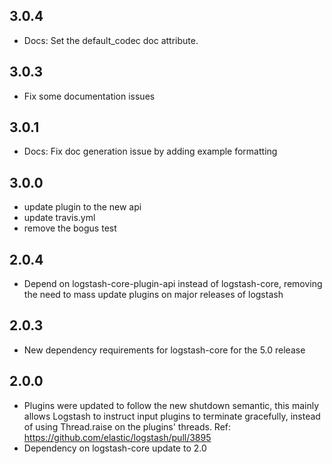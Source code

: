 ## 3.0.4
  - Docs: Set the default_codec doc attribute.

## 3.0.3
  - Fix some documentation issues

## 3.0.1
  - Docs: Fix doc generation issue by adding example formatting
  
## 3.0.0
  - update plugin to the new api
  - update travis.yml
  - remove the bogus test

## 2.0.4
  - Depend on logstash-core-plugin-api instead of logstash-core, removing the need to mass update plugins on major releases of logstash

## 2.0.3
  - New dependency requirements for logstash-core for the 5.0 release

## 2.0.0
 - Plugins were updated to follow the new shutdown semantic, this mainly allows Logstash to instruct input plugins to terminate gracefully, 
   instead of using Thread.raise on the plugins' threads. Ref: https://github.com/elastic/logstash/pull/3895
 - Dependency on logstash-core update to 2.0

